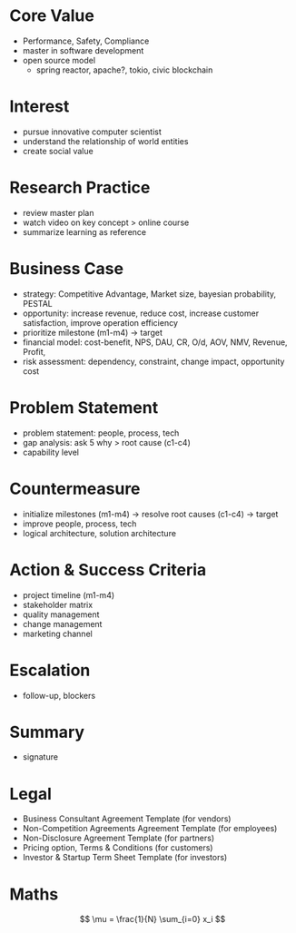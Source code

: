 # Core Value
- Performance, Safety, Compliance
- master in software development
- open source model
  - spring reactor, apache?, tokio, civic blockchain

# Interest

- pursue innovative computer scientist
- understand the relationship of world entities
- create social value

# Research Practice

- review master plan
- watch video on key concept > online course
- summarize learning as reference

# Business Case

- strategy: Competitive Advantage, Market size, bayesian probability, PESTAL
- opportunity: increase revenue, reduce cost, increase customer satisfaction, improve operation efficiency
- prioritize milestone (m1-m4) -> target
- financial model: cost-benefit, NPS, DAU, CR, O/d, AOV, NMV, Revenue, Profit,
- risk assessment: dependency, constraint, change impact, opportunity cost

# Problem Statement

- problem statement: people, process, tech
- gap analysis: ask 5 why > root cause  (c1-c4)
- capability level

# Countermeasure

- initialize milestones (m1-m4) -> resolve root causes (c1-c4) -> target
- improve people, process, tech
- logical architecture, solution architecture

# Action & Success Criteria

- project timeline (m1-m4)
- stakeholder matrix
- quality management
- change management
- marketing channel

# Escalation

- follow-up, blockers

# Summary

- signature

# Legal

- Business Consultant Agreement Template (for vendors)
- Non-Competition Agreements Agreement Template (for employees)
- Non-Disclosure Agreement Template (for partners)
- Pricing option, Terms & Conditions (for customers)
- Investor & Startup Term Sheet Template (for investors)

# Maths
$$ \mu = \frac{1}{N} \sum_{i=0} x_i $$